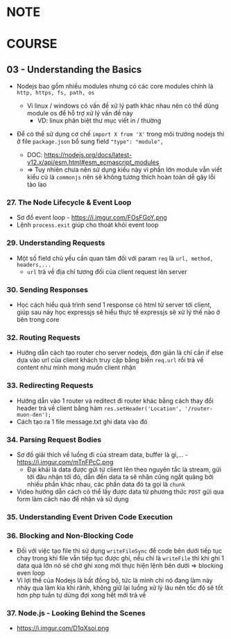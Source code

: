# NOTE

# COURSE

## 03 - Understanding the Basics

- Nodejs bao gồm nhiều modules nhưng có các core modules chính là `http, https, fs, path, os`
  - Vì linux / windows có vấn đề xử lý path khác nhau nên có thể dùng module os để hỗ trợ xử lý vấn đề này
    - VD: linux phân biệt thư mục viết in / thường 

- Để có thể sử dụng cơ chế `import X from 'X'` trong môi trường nodejs thì ở file `package.json` bổ sung field `"type": "module",`
  - DOC: https://nodejs.org/docs/latest-v12.x/api/esm.html#esm_ecmascript_modules 
  - => Tuy nhiên chưa nên sử dụng kiểu này vì phần lớn module vẫn viết kiểu cũ là `commonjs` nên sẽ không tương thích hoàn toàn dễ gây lỗi tào lao

### 27. The Node Lifecycle & Event Loop

- Sơ đồ event loop - https://i.imgur.com/FOsFGoY.png
- Lệnh `process.exit` giúp cho thoát khỏi event loop

### 29. Understanding Requests

- Một số field chủ yếu cần quan tâm đối với param `req` là `url, method, headers,...`
  - `url` trả về địa chỉ tương đối của client request lên server

### 30. Sending Responses

- Học cách hiểu quả trình send 1 response có html từ server tới client, giúp sau này học expressjs sẽ hiểu thực tế expressjs sẽ xử lý thế nào ở bên trong core

### 32. Routing Requests

- Hướng dẫn cách tạo router cho server nodejs, đơn giản là chỉ cần if else dựa vào url của client khách truy cập bằng biến `req.url` rồi trả về content như mình mong muốn client nhận

### 33. Redirecting Requests

- Hướng dẫn vào 1 router và reditect đi router khác bằng cách thay đổi header trả về client bằng hàm `res.setHeader('Location', '/router-muon-den');`
- Cách tạo ra 1 file message.txt ghi data vào đó

### 34. Parsing Request Bodies 

- Sơ đồ giải thích về luồng đi của stream data, buffer là gì,... - https://i.imgur.com/mTnFPcC.png 
  - Đại khái là data được gửi từ client lên theo nguyên tắc là stream, gửi tới đâu nhận tới đó, dẫn đến data ta sẽ nhận cũng ngắt quảng bởi nhiều phần khác nhau, các phần data đó ta gọi là `chunk`
- Video hướng dẫn cách có thể lấy được data từ phương thức `POST` gửi qua form làm cách nào để nhận và sử dụng

### 35. Understanding Event Driven Code Execution

### 36. Blocking and Non-Blocking Code 

- Đối với việc tạo file thì sử dụng `writeFileSync` để code bên dưới tiếp tục chạy trong khi file vẫn tiếp tục được ghi, nếu chỉ là `writeFile` thì khi ghi 1 data quá lớn nó sẽ chờ ghi xong mới thực hiện lệnh bên dưới => blocking even loop
- Vì lợi thế của Nodejs là bất đồng bộ, tức là mình chỉ nó đang làm này nhảy qua làm kia khi rãnh, không giữ lại luồng xử lý lâu nên tốc độ sẽ tốt hơn php tuần tự dừng đợi xong hết mới trả về

### 37. Node.js - Looking Behind the Scenes 

- https://i.imgur.com/D1qXsoi.png